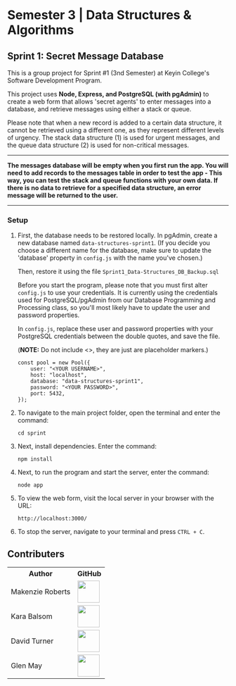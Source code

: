 # Semester 3 | Data Structures & Algorithms

## Sprint 1: Secret Message Database
 
This is a group project for Sprint #1 (3nd Semester) at Keyin College's Software Development Program.  

This project uses **Node, Express, and PostgreSQL (with pgAdmin)** to create a web form that allows 'secret agents' to enter messages into a database, and retrieve messages using either a stack or queue.

Please note that when a new record is added to a certain data structure, it cannot be retrieved using a different one, as they represent different levels of urgency. The stack data structure (1) is used for urgent messages, and the queue data structure (2) is used for non-critical messages.

---

**The messages database will be empty when you first run the app. You will need to add records to the messages table in order to test the app - This way, you can test the stack and queue functions with your own data. If there is no data to retrieve for a specified data structure, an error message will be returned to the user.**

---

### Setup

1. First, the database needs to be restored locally. In pgAdmin, create a new database named ```data-structures-sprint1```. (If you decide you choose a different name for the database, make sure to update the 'database' property in ```config.js``` with the name you've chosen.) 

	Then, restore it using the file ```Sprint1_Data-Structures_DB_Backup.sql```

	Before you start the program, please note that you must first alter ```config.js``` to use your credentials. It is currently using the credentials used for PostgreSQL/pgAdmin from our Database Programming and Processing class, so you'll most likely have to update the user and password properties.

   In ```config.js```, replace these user and password properties with your PostgreSQL credentials between the double quotes, and save the file.
   
   (**NOTE:** Do not include <>, they are just are placeholder markers.)

   ```
   const pool = new Pool({
	   user: "<YOUR USERNAME>",
	   host: "localhost",
	   database: "data-structures-sprint1",
	   password: "<YOUR PASSWORD>",
	   port: 5432,
   });
   ```
   
2. To navigate to the main project folder, open the terminal and enter the command:

   ```
   cd sprint
   ```
   
3. Next, install dependencies. Enter the command:
 
   ```
   npm install
   ```
 
4. Next, to run the program and start the server, enter the command:

   ```
   node app
   ```
   
5. To view the web form, visit the local server in your browser with the URL:

   ```
   http://localhost:3000/
   ```
   
6. To stop the server, navigate to your terminal and press ```CTRL + C```.



## Contributers

<table>
  <tr>
    <th>Author</th>
    <th>GitHub</th>
  </tr>
  <tr>
    <td>Makenzie Roberts</td>
    <td>
      <a href="https://github.com/MakenzieRoberts"><img height="50px" src="https://avatars.githubusercontent.com/u/100213075?v=4"></a>
    </td>
  </tr> 
  <tr>
    <td>Kara Balsom</td>
    <td>
      <a href="https://github.com/kbalsom"><img height="50px" src="https://avatars.githubusercontent.com/u/100210446?v=4"></a>
    </td>
  </tr>
  <tr>
    <td>David Turner</td>
    <td>
      <a href="https://github.com/DeToxFox"><img height="50px" src="https://avatars.githubusercontent.com/u/95373983?v=4"></a>
    </td>
  </tr>
    <tr>
    <td>Glen May</td>
    <td>
      <a href="https://github.com/ellis0n"><img height="50px" src="https://avatars.githubusercontent.com/u/100211236?v=4"></a>
    </td>
  </tr>
</table>
